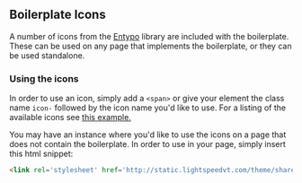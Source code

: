 ## Boilerplate Icons
A number of icons from the [Entypo](http://www.entypo.com/) library are included with the boilerplate. These can be used on any page that implements the boilerplate, or they can be used standalone.

### Using the icons
In order to use an icon, simply add a `<span>` or give your element the class name `icon-` followed by the icon name you'd like to use. For a listing of the available icons see [this example.](http://codepen.io/lsvt-casey/pen/yxnaf)

You may have an instance where you'd like to use the icons on a page that does not contain the boilerplate. In order to use in your page, simply insert this html snippet:
```html
<link rel='stylesheet' href='http://static.lightspeedvt.com/theme/shared/icons.css'>
```